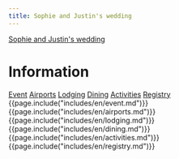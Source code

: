 ```yaml
---
title: Sophie and Justin's wedding
---
```


[Sophie and Justin's wedding](/index.html)

# Information

<div class="tabs">
  <nav>
    <a href="?tab=event">Event</a>
    <a href="?tab=airports">Airports</a>
    <a href="?tab=lodging">Lodging</a>
    <a href="?tab=dining">Dining</a>
    <a href="?tab=activities">Activities</a>
    <a href="?tab=registry">Registry</a>
  </nav>
  <div id="event">{{page.include("includes/en/event.md")}}</div>
  <div id="airports">{{page.include("includes/en/airports.md")}}</div>
  <div id="lodging">{{page.include("includes/en/lodging.md")}}</div>
  <div id="dining">{{page.include("includes/en/dining.md")}}</div>
  <div id="activities">{{page.include("includes/en/activities.md")}}</div>
  <div id="registry">{{page.include("includes/en/registry.md")}}</div>
</div>
